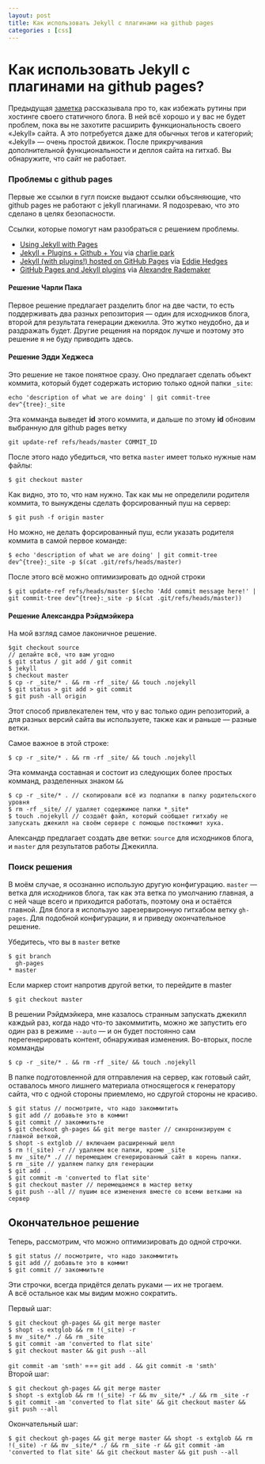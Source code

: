 ```yaml
---
layout: post
title: Как использовать Jekyll с плагинами на github pages
categories : [css]
---
```


Как использовать Jekyll с плагинами на github pages?
================

Предыдущая [заметка](/ghpages-sync/) рассказывала про то, как избежать рутины при хостинге своего статичного блога. В ней всё хорошо и у вас не будет проблем, пока вы не захотите расширить функциональность своего «Jekyll» сайта. А это потребуется даже для обычных тегов и категорий; «Jekyll» — очень простой движок. После прикручивания дополнительной функциональности и деплоя сайта на гитхаб. Вы обнаружите, что сайт не работает.

### Проблемы с github pages ###

Первые же ссылки в гугл поиске выдают ссылки объсяняющие, что github pages не работают с jekyll плагинами. Я подозреваю, что это сделано в целях безопасности.

Ссылки, которые помогут нам разобраться с решением проблемы.

* [Using Jekyll with Pages](https://help.github.com/articles/using-jekyll-with-pages)
* [Jekyll + Plugins + Github + You](http://charliepark.org/jekyll-with-plugins/) via [charlie park](http://charliepark.org/)
* [Jekyll (with plugins!) hosted on GitHub Pages](http://edhedges.com/blog/2012/07/30/jekyll-with-plugins-hosted-on-github-pages/) via [Eddie Hedges](http://edhedges.com/)
* [GitHub Pages and Jekyll plugins](http://arademaker.github.com/blog/2011/12/01/github-pages-jekyll-plugins.html) via [Alexandre Rademaker](http://arademaker.github.com/)

#### Решение Чарли Пака ####

Первое решение предлагает разделить блог на две части, то есть поддерживать два разных репозитория — один для исходников блога, второй для результата генерации джекилла. Это жутко неудобно, да и раздражать будет. Другие рещения на порядок лучше и поэтому это решение я не буду приводить здесь.

#### Решение Эдди Хеджеса ####

Это решение не такое понятное сразу. Оно предлагает сделать объект коммита, который будет содержать историю только одной папки `_site`:
    
    echo 'description of what we are doing' | git commit-tree dev^{tree}:_site

Эта комманда выведет **id** этого коммита, и дальше по этому **id** обновим выбранную для github pages ветку 

    git update-ref refs/heads/master COMMIT_ID

После этого надо убедиться, что ветка `master` имеет только нужные нам файлы:

    $ git checkout master

Как видно, это то, что нам нужно. Так как мы не определили родителя коммита, то вынуждены сделать форсированный пуш на сервер:

    $ git push -f origin master

Но можно, не делать форсированный пуш, если указать родителя коммита в самой первое команде:

    $ echo 'description of what we are doing' | git commit-tree dev^{tree}:_site -p $(cat .git/refs/heads/master)

После этого всё можно оптимизировать до одной строки
    
    $ git update-ref refs/heads/master $(echo 'Add commit message here!' | git commit-tree dev^{tree}:_site -p $(cat .git/refs/heads/master))


#### Решение Александра Рэйдмэйкера ####

На мой взгляд самое лаконичное решение.

    $git checkout source
    // делайте всё, что вам угодно
    $ git status / git add / git commit
    $ jekyll
    $ checkout master
    $ cp -r _site/* . && rm -rf _site/ && touch .nojekyll
    $ git status > git add > git commit
    $ git push -all origin

Этот способ привлекателен тем, что у вас только один репозиторий, а для разных версий сайта вы используете, также как и раньше — разные ветки.

Самое важное в этой строке: 

    $ cp -r _site/* . && rm -rf _site/ && touch .nojekyll

Эта комманда составная и состоит из следующих более простых комманд, разделенных знаком `&&`

    $ cp -r _site/* . // скопировали всё из подпапки в папку родительского уровня
    $ rm -rf _site/ // удаляет содержимое папки *_site*
    $ touch .nojekyll // создаёт файл, который сообщает гитхабу не запускать джекилл на своём сервере с помощью посткоммит хука.



Александр предлагает создать две ветки: `source` для исходников блога, и `master` для результатов работы Джекилла.

### Поиск решения ###

В моём случае, я осознанно использую другую конфигурацию. `master` — ветка для исходников блога, так как эта ветка по умолчанию главная, а с ней чаще всего и приходится работать, поэтому она и остаётся главной. Для блога я использую зарезервиронную гитхабом ветку `gh-pages`. Для подобной конфигурации, я и приведу окончательное решение.

Убедитесь, что вы в `master` ветке

    $ git branch
      gh-pages
    * master

Если маркер стоит напротив другой ветки, то перейдите в master

    $ git checkout master

В решении Рэйдмэйкера, мне казалось странным запускать джекилл каждый раз, когда надо что-то закоммитить, можно же запустить его один раз в режиме `--auto` — и он будет постоянно сам перегенерировать контент, обнаруживая изменения. Во-вторых, после комманды
    
    $ cp -r _site/* . && rm -rf _site/ && touch .nojekyll

В папке подготовленной для отправления на сервер, как готовый сайт, оставалось много лишнего материала относящегося к генератору сайта, что с одной стороны приемлемо, но  сдругой стороны не красиво.

    $ git status // посмотрите, что надо закоммитить
    $ git add // добавьте это в коммит
    $ git commit // закоммитьте
    $ git checkout gh-pages && git merge master // синхронизируем с главной веткой,
    $ shopt -s extglob // включаем расширенный шелл
    $ rm !(_site) -r // удаляем все папки, кроме _site
    $ mv _site/* ./ // перемещаем сгенерированный сайт в корень папки.
    $ rm _site // удаляем папку для генерации
    $ git add .
    $ git commit -m 'converted to flat site' 
    $ git checkout master // перемещаемся в мастер ветку
    $ git push --all // пушим все изменения вместе со всеми ветками на сервер


Окончательное решение
-----------------------------

Теперь, рассмотрим, что можно оптимизировать до одной строчки.

    $ git status // посмотрите, что надо закоммитить
    $ git add // добавьте это в коммит
    $ git commit // закоммитьте

Эти строчки, всегда придётся делать руками — их не трогаем.  
А всё остальное как мы видим можно сократить.

Первый шаг:

    $ git checkout gh-pages && git merge master 
    $ shopt -s extglob && rm !(_site) -r
    $ mv _site/* ./ && rm _site
    $ git commit -am 'converted to flat site' 
    $ git checkout master && git push --all


`git commit -am 'smth'` === `git add . && git commit -m 'smth'`  
Второй шаг:

    $ git checkout gh-pages && git merge master  
    $ shopt -s extglob && rm !(_site) -r && mv _site/* ./ && rm _site -r
    $ git commit -am 'converted to flat site' && git checkout master && git push --all

Окончательный шаг:

    $ git checkout gh-pages && git merge master && shopt -s extglob && rm !(_site) -r && mv _site/* ./ && rm _site -r && git commit -am 'converted to flat site' && git checkout master && git push --all








